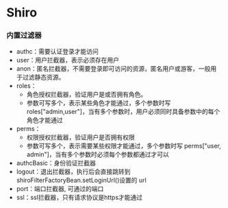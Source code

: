# Shiro

### 内置过滤器

- authc：需要认证登录才能访问
- user：用户拦截器，表示必须存在用户
- anon：匿名拦截器，不需要登录即可访问的资源，匿名用户或游客，一般用于过滤静态资源。
- roles：
  - 角色授权拦截器，验证用户是或否拥有角色。
  - 参数可写多个，表示某些角色才能通过，多个参数时写 roles["admin,user"]，当有多个参数时，用户必须同时具备参数中的每个角色才能通过
- perms：
  - 权限授权拦截器，验证用户是否拥有权限
  - 参数可写多个，表示需要某些权限才能通过，多个参数时写 perms["user, admin"]，当有多个参数时必须每个参数都通过才可以
- authcBasic：身份验证拦截器
- logout：退出拦截器，执行后会直接跳转到shiroFilterFactoryBean.setLoginUrl()设置的 url
- port：端口拦截器, 可通过的端口
- ssl：ssl拦截器，只有请求协议是https才能通过
